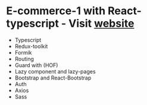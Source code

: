 # E-commerce-1 with React-typescript - Visit [website](https://e-commerce-1-react.onrender.com/)

- Typescript
- Redux-toolkit
- Formik
- Routing
- Guard with (HOF)
- Lazy component and lazy-pages
- Bootstrap and React-Bootstrap
- Auth
- Axios
- Sass
